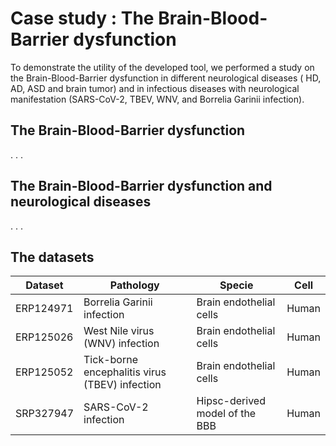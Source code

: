 # Case study : The Brain-Blood-Barrier dysfunction 

To demonstrate the utility of the developed tool, we performed a study on the Brain-Blood-Barrier dysfunction in different neurological diseases ( HD, AD, ASD and  brain tumor) and in infectious diseases with neurological manifestation (SARS-CoV-2, TBEV, WNV, and Borrelia Garinii infection).


## The Brain-Blood-Barrier dysfunction
.
.
.



## The Brain-Blood-Barrier dysfunction and neurological diseases
.
.
.

## The datasets

| Dataset  | Pathology | Specie | Cell | 
| ------------- | ------------- | ------------- | ------------- |
| ERP124971 |  Borrelia Garinii infection  |  Brain endothelial cells   | Human  |
| ERP125026  |   West Nile virus (WNV) infection   | Brain endothelial cells   | Human  |
| ERP125052 |   Tick-borne encephalitis virus (TBEV) infection | Brain endothelial cells  | Human  |
| SRP327947 |   SARS-CoV-2 infection  | Hipsc-derived model of the BBB  | Human  |
